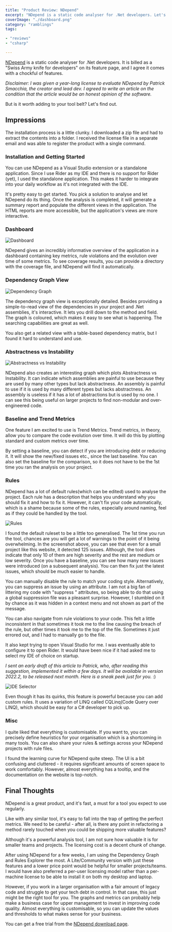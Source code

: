 ```yaml
---
title: "Product Review: NDepend"
excerpt: "NDepend is a static code analyser for .Net developers. Let's find out if it's worth adding to your toolbelt."
coverImage: "./dashboard.png"
category: "ramblings"
tags:

- "reviews"
- "csharp"

---
```



[NDepend](http://www.NDepend.com) is a static code analyser for .Net developers. It is billed as a "Swiss Army knife for developers" on its feature page, and I agree it comes with a chockful of features.

_Disclaimer: I was given a year-long license to evaluate NDepend by Patrick Smacchia, the creator and lead dev. I agreed to write an article on the condition that the article would be an honest opinion of the software._

But is it worth adding to your tool belt? Let's find out.

## Impressions

The installation process is a little clunky. I downloaded a zip file and had to extract the contents into a folder. I received the license file in a separate email and was able to register the product with a single command.

### Installation and Getting Started

You can use NDepend as a Visual Studio extension or a standalone application. Since I use Rider as my IDE and there is no support for Rider (yet), I used the standalone application. This makes it harder to integrate into your daily workflow as it's not integrated with the IDE.

It's pretty easy to get started. You pick a solution to analyse and let NDepend do its thing. Once the analysis is completed, it will generate a summary report and populate the different views in the application. The HTML reports are more accessible, but the application's views are more interactive.

### Dashboard

![Dashboard](./dashboard.png)

NDepend gives an incredibly informative overview of the application in a dashboard containing key metrics, rule violations and the evolution over time of some metrics. To see coverage results, you can provide a directory with the coverage file, and NDepend will find it automatically.

### Dependency Graph View

![Dependency Graph](./dependency-graph.png)

The dependency graph view is exceptionally detailed. Besides providing a simple-to-read view of the dependencies in your project and .Net assemblies, it's interactive. It lets you drill down to the method and field. The graph is coloured, which makes it easy to see what is happening. The searching capabilities are great as well.

You also get a related view with a table-based dependency matrix, but I found it hard to understand and use.

### Abstractness vs Instability

![Abstractness vs Instability](./abstractness-Instability.png)

NDepend also creates an interesting graph which plots Abstractness vs Instability. It can indicate which assemblies are painful to use because they are used by many other types but lack abstractness. An assembly is painful to use if it is used by many different types but lacks abstractness. An assembly is useless if it has a lot of abstractions but is used by no one. I can see this being useful on larger projects to find non-modular and over-engineered code.

### Baseline and Trend Metrics

One feature I am excited to use is Trend Metrics. Trend metrics, in theory, allow you to compare the code evolution over time. It will do this by plotting standard and custom metrics over time.

By setting a baseline, you can detect if you are introducing debt or reducing it. It will show the new/fixed issues etc., since the last baseline. You can also set the baseline for the comparison, so it does not have to be the 1st time you ran the analysis on your project.

### Rules

NDepend has a lot of default rules(which can be edited) used to analyse the project. Each rule has a description that helps you understand why you should fix it and how to fix it. However, it can't fix your code automatically, which is a shame because some of the rules, especially around naming, feel as if they could be handled by the tool.

![Rules](./rules.png)

I found the default ruleset to be a little too generalised. The 1st time you run the tool, chances are you will get a lot of warnings to the point of it being overwhelming. In the screenshot above, you can see that even for a small project like this website, it detected 125 issues. Although, the tool does indicate that only 10 of them are high severity and the rest are medium or low severity. Once you have a baseline, you can see how many new issues were introduced (on a subsequent analysis). You can then fix just the latest issues, which should be much easier to handle.

You can manually disable the rule to match your coding style. Alternatively, you can suppress an issue by using an attribute. I am not a big fan of littering my code with "suppress " attributes, so being able to do that using a global suppression file was a pleasant surprise. However, I stumbled on it by chance as it was hidden in a context menu and not shown as part of the message.

You can also navigate from rule violations to your code. This felt a little inconsistent in that sometimes it took me to the line causing the breach of the rule, but other times it took me to the top of the file. Sometimes it just errored out, and I had to manually go to the file.

It also kept trying to open Visual Studio for me. I was eventually able to configure it to open Rider. It would have been nice if it had asked me to select my IDE of choice on startup.

_I sent an early draft of this article to Patrick, who, after reading this suggestion, implemented it within a few days. It will be available in version 2022.2, to be released next month. Here is a sneak peek just for you._ :)

![IDE Selector](./ide-selector.png)

Even though it has its quirks, this feature is powerful because you can add custom rules. It uses a variation of LINQ called CQLinq(Code Query over LINQ), which should be easy for a C# developer to pick up.

### Misc

I quite liked that everything is customisable. If you want to, you can precisely define heuristics for your organisation which is a shortcoming in many tools. You can also share your rules & settings across your NDepend projects with rule files.

I found the learning curve for NDepend quite steep. The UI is a bit confusing and cluttered - it requires significant amounts of screen space to work comfortably. However, almost everything has a tooltip, and the documentation on the website is top-notch.

## Final Thoughts

NDepend is a great product, and it's fast, a must for a tool you expect to use regularly.

Like with any similar tool, it's easy to fall into the trap of getting the perfect metrics. We need to be careful - after all, is there any point in refactoring a method rarely touched when you could be shipping more valuable features?

Although it's a powerful analysis tool, I am not sure how valuable it is for smaller teams and projects. The licensing cost is a decent chunk of change.

After using NDepend for a few weeks, I am using the Dependency Graph and Rules Explorer the most. A Lite/Community version with just these features and a lower price point would be helpful for smaller projects/teams. I would have also preferred a per-user licensing model rather than a per-machine license to be able to install it on both my desktop and laptop.

However, if you work in a larger organisation with a fair amount of legacy code and struggle to get your tech debt in control. In that case, this just might be the right tool for you. The graphs and metrics can probably help make a business case for upper management to invest in improving code quality. Almost everything is customisable, so you can update the values and thresholds to what makes sense for your business.

You can get a free trial from the [NDepend download page](https://www.ndepend.com/download).
